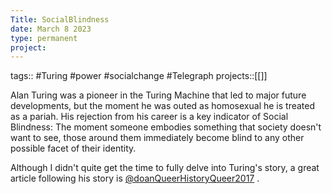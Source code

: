 ```yaml
---
Title: SocialBlindness
date: March 8 2023
type: permanent
project:
---
```


tags::  #Turing #power #socialchange #Telegraph 
projects::[[]]

Alan Turing was a pioneer in the Turing Machine that led to major future developments, but the moment he was outed as homosexual he is treated as a pariah. His rejection from his career is a key indicator of Social Blindness: The moment someone embodies something that society doesn't want to see, those around them immediately become blind to any other possible facet of their identity. 

Although I didn't quite get the time to fully delve into Turing's story, a great article following his story is [@doanQueerHistoryQueer2017](@doanQueerHistoryQueer2017.md) .




